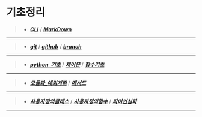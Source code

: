 # **기초정리**
>- _**[CLI](MarkDown/CLI.md)**_  /  _**[MarkDown](MarkDown/markdown.md)**_
---
>- _**[git](git_github/git.md)**_ / _**[github](git_github/github.md)**_ / _**[branch](git_github/branch.md)**_
---
>- _**[python_기초](python/01_python_기초.md)**_ / _**[제어문](python/02_python_제어문.md)**_ / _**[함수기초](python/03_python_함수기초.md)**_ 
---
>- _**[모듈과_예외처리](python/04_python_모듈과_예외처리.md)**_ / _**[메서드](python/05_python_메서드.md)**_
---
>- _**[사용자정의클래스](python/06_python_사용자정의클래스.md)**_ / _**[사용자정의함수](python/07_python_사용자정의함수.md)**_ / _**[파이썬심화](python/08_python_파이썬심화.md)**_
---
